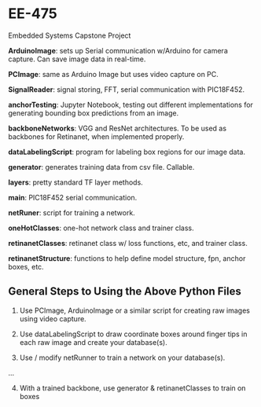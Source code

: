 # EE-475
Embedded Systems Capstone Project

**ArduinoImage**: sets up Serial communication w/Arduino for camera capture. Can save image data in real-time.

**PCImage**: same as Arduino Image but uses video capture on PC.

**SignalReader**: signal storing, FFT, serial communication with PIC18F452.

**anchorTesting**: Jupyter Notebook, testing out different implementations for generating bounding box predictions from an image.

**backboneNetworks**: VGG and ResNet architectures. To be used as backbones for Retinanet, when implemented properly.

**dataLabelingScript**: program for labeling box regions for our image data.

**generator**: generates training data from csv file. Callable.

**layers**: pretty standard TF layer methods.

**main**: PIC18F452 serial communication.

**netRuner**: script for training a network.

**oneHotClasses**: one-hot network class and trainer class.

**retinanetClasses**: retinanet class w/ loss functions, etc, and trainer class.

**retinanetStructure**: functions to help define model structure, fpn, anchor boxes, etc.

## General Steps to Using the Above Python Files ##

1) Use PCImage, ArduinoImage or a similar script for creating raw images using video capture.

2) Use dataLabelingScript to draw coordinate boxes around finger tips in each raw image and create your database(s).

3) Use / modify netRunner to train a network on your database(s).

...

4) With a trained backbone, use generator & retinanetClasses to train on boxes
